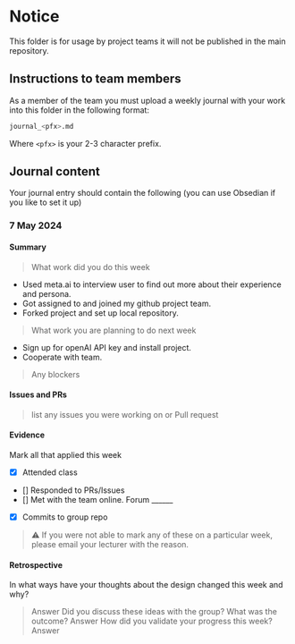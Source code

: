 # Notice
This folder is for usage by project teams it will not be published in the main repository.

## Instructions to team members
As a member of the team you must upload a weekly journal with your work into this folder in the following format:

```bash
journal_<pfx>.md
```
Where `<pfx>` is your 2-3 character prefix.

## Journal content
Your journal entry should contain the following (you can use Obsedian if you like to set it up)

### 7 May 2024
#### Summary
> What work did you do this week
- Used meta.ai to interview user to find out more about their experience and persona.
- Got assigned to and joined my github project team.
- Forked project and set up local repository.
> What work you are planning to do next week
- Sign up for openAI API key and install project.
- Cooperate with team.
> Any blockers

#### Issues and PRs
> list any issues you were working on or Pull request

#### Evidence
Mark all that applied this week
- [x] Attended class
- [] Responded to PRs/Issues
- [] Met with the team online. Forum ______
- [x] Commits to group repo

> :warning: If you were not able to mark any of these on a particular week, please email your lecturer with the reason.

#### Retrospective

In what ways have your thoughts about the design changed this week and why?
> Answer
Did you discuss these ideas with the group? What was the outcome?
> Answer
How did you validate your progress this week?
> Answer



